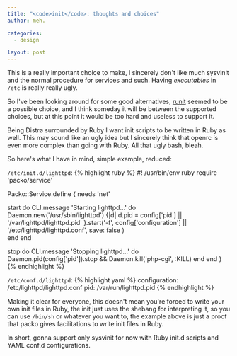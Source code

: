 ```yaml
---
title: "<code>init</code>: thoughts and choices"
author: meh.

categories:
  - design

layout: post
---
```


This is a really important choice to make, I sincerely don't like much sysvinit and the normal
procedure for services and such. Having *executables* in `/etc` is really really ugly.

So I've been looking around for some good alternatives, [runit](http://smarden.org/runit/) seemed
to be a possible choice, and I think someday it will be between the supported choices, but at this
point it would be too hard and useless to support it.

Being Distrø surrounded by Ruby I want init scripts to be written in Ruby as well. This may sound
like an ugly idea but I sincerely think that openrc is even more complex than going with Ruby.
All that ugly bash, bleah.

So here's what I have in mind, simple example, reduced:

`/etc/init.d/lighttpd`:
{% highlight ruby %}
#! /usr/bin/env ruby
require 'packo/service'

Packo::Service.define {
  needs 'net'

  start do
    CLI.message 'Starting lighttpd...' do 
      Daemon.new('/usr/sbin/lighttpd') {|d|
        d.pid = config['pid'] || '/var/lighttpd/lighttpd.pid'
      }.start('-f', config['configuration'] || '/etc/lighttpd/lighttpd.conf',
        save: false
      )  
    end
  end

  stop do
    CLI.message 'Stopping lighttpd...' do
      Daemon.pid(config['pid']).stop && Daemon.kill('php-cgi', :KILL)
    end
  end
}
{% endhighlight %}

`/etc/conf.d/lighttpd`:
{% highlight yaml %}
configuration: /etc/lighttpd/lighttpd.conf
pid:           /var/run/lighttpd.pid
{% endhighlight %}

Making it clear for everyone, this doesn't mean you're forced to write your own init files in Ruby,
the init just uses the shebang for interpreting it, so you can use `/bin/sh` or whatever you want to,
the example above is just a proof that packo gives facilitations to write init files in Ruby.

In short, gonna support only sysvinit for now with Ruby init.d scripts and YAML conf.d configurations.
